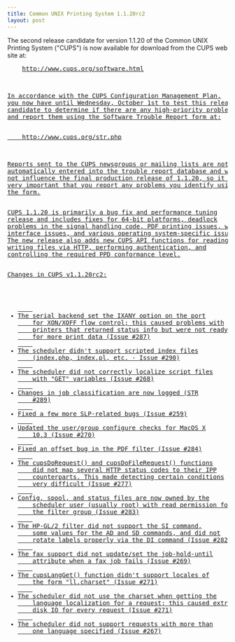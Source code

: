```yaml
---
title: Common UNIX Printing System 1.1.20rc2
layout: post
---
```


<P>The second release candidate for version 1.1.20 of the CommonUNIX Printing System ("CUPS") is now available for download fromthe CUPS web site at:<PRE>    <A HREF="http://www.cups.org/software.html">http://www.cups.org/software.html<P>In accordance with the CUPS Configuration Management Plan,you now have until Wednesday, October 1st to test this releasecandidate to determine if there are any high-priority problemsand report them using the Software Trouble Report form at:<PRE>    <A HREF="http://www.cups.org/str.php">http://www.cups.org/str.php<P>Reports sent to the CUPS newsgroups or mailing lists are notautomatically entered into the trouble report database and willnot influence the final production release of 1.1.20, so it isvery important that you report any problems you identify usingthe form.<P>CUPS 1.1.20 is primarily a bug fix and performance tuningrelease and includes fixes for 64-bit platforms, deadlockproblems in the signal handling code, PDF printing issues, webinterface issues, and various operating system-specific issues.The new release also adds new CUPS API functions for reading andwriting files via HTTP, performing authentication, andcontrolling the required PPD conformance level.<P>Changes in CUPS v1.1.20rc2:<UL>	<LI>The serial backend set the IXANY option on the port	for XON/XOFF flow control; this caused problems with	printers that returned status info but were not ready	for more print data (Issue #287)	<LI>The scheduler didn't support scripted index files	(index.php, index.pl, etc. - Issue #290)	<LI>The scheduler did not correctly localize script files	with "GET" variables (Issue #268)	<LI>Changes in job classification are now logged (STR	#289)	<LI>Fixed a few more SLP-related bugs (Issue #259)	<LI>Updated the user/group configure checks for MacOS X	10.3 (Issue #270)	<LI>Fixed an offset bug in the PDF filter (Issue #284)	<LI>The cupsDoRequest() and cupsDoFileRequest() functions	did not map several HTTP status codes to their IPP	counterparts. This made detecting certain conditions	very difficult (Issue #277)	<LI>Config, spool, and status files are now owned by the	scheduler user (usually root) with read permission for	the filter group (Issue #283)	<LI>The HP-GL/2 filter did not support the SI command,	some values for the AD and SD commands, and did not	rotate labels properly via the DI command (Issue #282)	<LI>The fax support did not update/set the job-hold-until	attribute when a fax job fails (Issue #269)	<LI>The cupsLangGet() function didn't support locales of	the form "ll.charset" (Issue #271)	<LI>The scheduler did not use the charset when getting the	language localization for a request; this caused extra	disk IO for every request (Issue #271)	<LI>The scheduler did not support requests with more than	one language specified (Issue #267)
